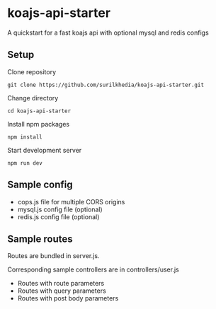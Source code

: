 # koajs-api-starter

A quickstart for a fast koajs api with optional mysql and redis configs

## Setup

Clone repository

```dash
git clone https://github.com/surilkhedia/koajs-api-starter.git
```

Change directory

```dash
cd koajs-api-starter
```

Install npm packages

```dash
npm install
```

Start development server

```dash
npm run dev
```

## Sample config

- cops.js file for multiple CORS origins
- mysql.js config file (optional)
- redis.js config file (optional)

## Sample routes

Routes are bundled in server.js.

Corresponding sample controllers are in controllers/user.js

- Routes with route parameters
- Routes with query parameters
- Routes with post body parameters